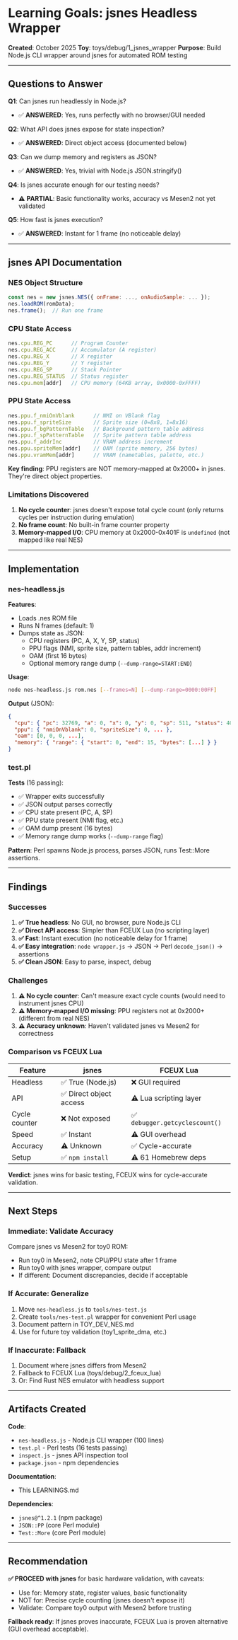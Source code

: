 # Learning Goals: jsnes Headless Wrapper

**Created**: October 2025
**Toy**: toys/debug/1_jsnes_wrapper
**Purpose**: Build Node.js CLI wrapper around jsnes for automated ROM testing

---

## Questions to Answer

**Q1**: Can jsnes run headlessly in Node.js?
- ✅ **ANSWERED**: Yes, runs perfectly with no browser/GUI needed

**Q2**: What API does jsnes expose for state inspection?
- ✅ **ANSWERED**: Direct object access (documented below)

**Q3**: Can we dump memory and registers as JSON?
- ✅ **ANSWERED**: Yes, trivial with Node.js JSON.stringify()

**Q4**: Is jsnes accurate enough for our testing needs?
- ⚠️ **PARTIAL**: Basic functionality works, accuracy vs Mesen2 not yet validated

**Q5**: How fast is jsnes execution?
- ✅ **ANSWERED**: Instant for 1 frame (no noticeable delay)

---

## jsnes API Documentation

### NES Object Structure

```javascript
const nes = new jsnes.NES({ onFrame: ..., onAudioSample: ... });
nes.loadROM(romData);
nes.frame();  // Run one frame
```

### CPU State Access

```javascript
nes.cpu.REG_PC      // Program Counter
nes.cpu.REG_ACC     // Accumulator (A register)
nes.cpu.REG_X       // X register
nes.cpu.REG_Y       // Y register
nes.cpu.REG_SP      // Stack Pointer
nes.cpu.REG_STATUS  // Status register
nes.cpu.mem[addr]   // CPU memory (64KB array, 0x0000-0xFFFF)
```

### PPU State Access

```javascript
nes.ppu.f_nmiOnVblank      // NMI on VBlank flag
nes.ppu.f_spriteSize       // Sprite size (0=8x8, 1=8x16)
nes.ppu.f_bgPatternTable   // Background pattern table address
nes.ppu.f_spPatternTable   // Sprite pattern table address
nes.ppu.f_addrInc          // VRAM address increment
nes.ppu.spriteMem[addr]    // OAM (sprite memory, 256 bytes)
nes.ppu.vramMem[addr]      // VRAM (nametables, palette, etc.)
```

**Key finding**: PPU registers are NOT memory-mapped at 0x2000+ in jsnes. They're direct object properties.

### Limitations Discovered

1. **No cycle counter**: jsnes doesn't expose total cycle count (only returns cycles per instruction during emulation)
2. **No frame count**: No built-in frame counter property
3. **Memory-mapped I/O**: CPU memory at 0x2000-0x401F is `undefined` (not mapped like real NES)

---

## Implementation

### nes-headless.js

**Features**:
- Loads .nes ROM file
- Runs N frames (default: 1)
- Dumps state as JSON:
  - CPU registers (PC, A, X, Y, SP, status)
  - PPU flags (NMI, sprite size, pattern tables, addr increment)
  - OAM (first 16 bytes)
  - Optional memory range dump (`--dump-range=START:END`)

**Usage**:
```bash
node nes-headless.js rom.nes [--frames=N] [--dump-range=0000:00FF]
```

**Output** (JSON):
```json
{
  "cpu": { "pc": 32769, "a": 0, "x": 0, "y": 0, "sp": 511, "status": 40 },
  "ppu": { "nmiOnVblank": 0, "spriteSize": 0, ... },
  "oam": [0, 0, 0, ...],
  "memory": { "range": { "start": 0, "end": 15, "bytes": [...] } }
}
```

### test.pl

**Tests** (16 passing):
- ✅ Wrapper exits successfully
- ✅ JSON output parses correctly
- ✅ CPU state present (PC, A, SP)
- ✅ PPU state present (NMI flag, etc.)
- ✅ OAM dump present (16 bytes)
- ✅ Memory range dump works (`--dump-range` flag)

**Pattern**: Perl spawns Node.js process, parses JSON, runs Test::More assertions.

---

## Findings

### Successes

1. **✅ True headless**: No GUI, no browser, pure Node.js CLI
2. **✅ Direct API access**: Simpler than FCEUX Lua (no scripting layer)
3. **✅ Fast**: Instant execution (no noticeable delay for 1 frame)
4. **✅ Easy integration**: `node wrapper.js` → JSON → Perl `decode_json()` → assertions
5. **✅ Clean JSON**: Easy to parse, inspect, debug

### Challenges

1. **⚠️ No cycle counter**: Can't measure exact cycle counts (would need to instrument jsnes CPU)
2. **⚠️ Memory-mapped I/O missing**: PPU registers not at 0x2000+ (different from real NES)
3. **⚠️ Accuracy unknown**: Haven't validated jsnes vs Mesen2 for correctness

### Comparison vs FCEUX Lua

| Feature | jsnes | FCEUX Lua |
|---------|-------|-----------|
| Headless | ✅ True (Node.js) | ❌ GUI required |
| API | ✅ Direct object access | ⚠️ Lua scripting layer |
| Cycle counter | ❌ Not exposed | ✅ `debugger.getcyclescount()` |
| Speed | ✅ Instant | ⚠️ GUI overhead |
| Accuracy | ⚠️ Unknown | ✅ Cycle-accurate |
| Setup | ✅ `npm install` | ⚠️ 61 Homebrew deps |

**Verdict**: jsnes wins for basic testing, FCEUX wins for cycle-accurate validation.

---

## Next Steps

### Immediate: Validate Accuracy

Compare jsnes vs Mesen2 for toy0 ROM:
- Run toy0 in Mesen2, note CPU/PPU state after 1 frame
- Run toy0 with jsnes wrapper, compare output
- If different: Document discrepancies, decide if acceptable

### If Accurate: Generalize

1. Move `nes-headless.js` to `tools/nes-test.js`
2. Create `tools/nes-test.pl` wrapper for convenient Perl usage
3. Document pattern in TOY_DEV_NES.md
4. Use for future toy validation (toy1_sprite_dma, etc.)

### If Inaccurate: Fallback

1. Document where jsnes differs from Mesen2
2. Fallback to FCEUX Lua (toys/debug/2_fceux_lua)
3. Or: Find Rust NES emulator with headless support

---

## Artifacts Created

**Code**:
- `nes-headless.js` - Node.js CLI wrapper (100 lines)
- `test.pl` - Perl tests (16 tests passing)
- `inspect.js` - jsnes API inspection tool
- `package.json` - npm dependencies

**Documentation**:
- This LEARNINGS.md

**Dependencies**:
- `jsnes@^1.2.1` (npm package)
- `JSON::PP` (core Perl module)
- `Test::More` (core Perl module)

---

## Recommendation

**✅ PROCEED with jsnes** for basic hardware validation, with caveats:
- Use for: Memory state, register values, basic functionality
- NOT for: Precise cycle counting (jsnes doesn't expose it)
- Validate: Compare toy0 output with Mesen2 before trusting

**Fallback ready**: If jsnes proves inaccurate, FCEUX Lua is proven alternative (GUI overhead acceptable).
